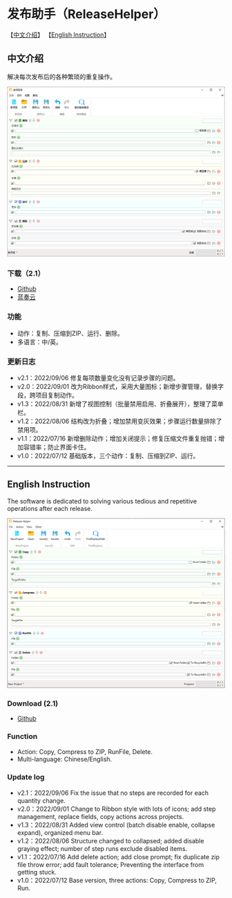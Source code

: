 # 发布助手（ReleaseHelper）

【[中文介绍](https://github.com/tp1415926535/ReleaseHelper#%E4%B8%AD%E6%96%87%E4%BB%8B%E7%BB%8D)】 【[English Instruction](https://github.com/tp1415926535/ReleaseHelper#english-instruction)】    

## 中文介绍

解决每次发布后的各种繁琐的重复操作。     

![图](https://github.com/tp1415926535/ReleaseHelper/blob/main/%E6%88%AA%E5%9B%BE/%E4%B8%AD%E6%96%87.png)   


### 下载（2.1）  
* [Github](https://github.com/tp1415926535/ReleaseHelper/raw/main/%E5%8F%91%E5%B8%83%E5%8A%A9%E6%89%8B%EF%BC%88ReleaseHelper%EF%BC%89v2.1.zip)   
* [蓝奏云](https://wwp.lanzouw.com/iVVex0b6et4f)

### 功能
* 动作：复制、压缩到ZIP、运行、删除。   
* 多语言：中/英。   

### 更新日志   
* v2.1：2022/09/06 修复每项数量变化没有记录步骤的问题。
* v2.0：2022/09/01 改为Ribbon样式，采用大量图标；新增步骤管理，替换字段，跨项目复制动作。
* v1.3：2022/08/31 新增了视图控制（批量禁用启用、折叠展开），整理了菜单栏。
* v1.2：2022/08/06 结构改为折叠；增加禁用变灰效果；步骤运行数量排除了禁用项。
* v1.1：2022/07/16 新增删除动作；增加关闭提示；修复压缩文件重复抛错；增加容错率；防止界面卡住。   
* v1.0：2022/07/12 基础版本，三个动作：复制、压缩到ZIP、运行。    
 

---

## English Instruction
  
The software is dedicated to solving various tedious and repetitive operations after each release.        

![图](https://github.com/tp1415926535/ReleaseHelper/blob/main/%E6%88%AA%E5%9B%BE/%E8%8B%B1%E6%96%87.png)    

### Download (2.1)   
* [Github](https://github.com/tp1415926535/ReleaseHelper/raw/main/%E5%8F%91%E5%B8%83%E5%8A%A9%E6%89%8B%EF%BC%88ReleaseHelper%EF%BC%89v2.1.zip)

### Function
* Action: Copy, Compress to ZIP, RunFile, Delete.   
* Multi-language: Chinese/English.   

### Update log     
* v2.1：2022/09/06 Fix the issue that no steps are recorded for each quantity change.
* v2.0：2022/09/01 Change to Ribbon style with lots of icons; add step management, replace fields, copy actions across projects.
* v1.3：2022/08/31 Added view control (batch disable enable, collapse expand), organized menu bar.
* v1.2：2022/08/06 Structure changed to collapsed; added disable graying effect; number of step runs exclude disabled items. 
* v1.1：2022/07/16 Add delete action; add close prompt; fix duplicate zip file throw error; add fault tolerance; Preventing the interface from getting stuck.    
* v1.0：2022/07/12 Base version, three actions: Copy, Compress to ZIP, Run.    

